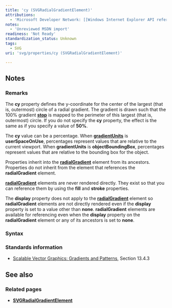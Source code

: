 ```yaml
---
title: 'cy (SVGRadialGradientElement)'
attributions:
  - 'Microsoft Developer Network: [[Windows Internet Explorer API reference](http://msdn.microsoft.com/en-us/library/ie/hh828809%28v=vs.85%29.aspx) Article]'
notes:
  - 'Unreviewed MSDN import'
readiness: 'Not Ready'
standardization_status: Unknown
tags:
  - SVG
uri: 'svg/properties/cy (SVGRadialGradientElement)'

---
```

## Notes

### Remarks

The **cy** property defines the y-coordinate for the center of the largest (that is, outermost) circle of a radial gradient. The gradient is drawn such that the 100% gradient [**stop**](/svg/elements/stop) is mapped to the perimeter of this largest (that is, outermost) circle. If you do not specify the **cy** property, the effect is the same as if you specify a value of **50%**.

The **cy** value can be a percentage. When [**gradientUnits**](/svg/properties/gradientUnits) is **userSpaceOnUse**, percentages represent values that are relative to the current viewport. When **gradientUnits** is **objectBoundingBox**, percentages represent values that are relative to the bounding box for the object.

Properties inherit into the [**radialGradient**](/svg/elements/radialGradient) element from its ancestors. Properties do not inherit from the element that references the **radialGradient** element.

[**radialGradient**](/svg/elements/radialGradient) elements are never rendered directly. They exist so that you can reference them by using the **fill** and **stroke** properties.

The **display** property does not apply to the [**radialGradient**](/svg/elements/radialGradient) element so **radialGradient** elements are not directly rendered even if the **display** property is set to a value other than **none**. **radialGradient** elements are available for referencing even when the **display** property on the **radialGradient** element or any of its ancestors is set to **none**.

### Syntax

### Standards information

-   [Scalable Vector Graphics: Gradients and Patterns](http://go.microsoft.com/fwlink/p/?linkid=199811), Section 13.4.3

## See also

### Related pages

-   [**SVGRadialGradientElement**](/svg/elements/radialGradient)
